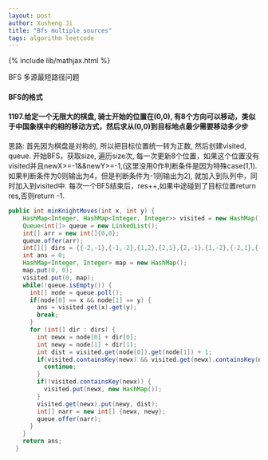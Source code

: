 ```yaml
---
layout: post
author: Xusheng Ji
title: "Bfs multiple sources"
tags: algorithm leetcode
---
```


{% include lib/mathjax.html %}


<script type="text/javascript" async
  src="https://cdnjs.cloudflare.com/ajax/libs/mathjax/2.7.5/MathJax.js?config=TeX-MML-AM_CHTML">
</script>

<script type="text/x-mathjax-config">
  MathJax.Hub.Config({
    extensions: [
      "MathMenu.js",
      "MathZoom.js",
      "AssistiveMML.js",
      "a11y/accessibility-menu.js"
    ],
    jax: ["input/TeX", "output/CommonHTML"],
    TeX: {
      extensions: [
        "AMSmath.js",
        "AMSsymbols.js",
        "noErrors.js",
        "noUndefined.js",
      ]
    }
  });
</script>


BFS 多源最短路径问题

####  BFS的格式

#### 1197.给定一个无限大的棋盘, 骑士开始的位置在(0,0),  有8个方向可以移动，类似于中国象棋中的相的移动方式，然后求从(0,0)到目标地点最少需要移动多少步




思路:  首先因为棋盘是对称的, 所以把目标位置统一转为正数, 然后创建visited, queue. 
开始BFS，获取size, 遍历size次, 每一次更新8个位置，如果这个位置没有visited并且newX>=-1&&newY>=-1,(这里没用0作判断条件是因为特殊case(1,1).
如果判断条件为0则输出为4，但是判断条件为-1则输出为2), 就加入到队列中，同时加入到visited中. 
每次一个BFS结束后，res++,如果中途碰到了目标位置return res,否则return -1.


```java
public int minKnightMoves(int x, int y) {
    HashMap<Integer, HashMap<Integer, Integer>> visited = new HashMap();
    Queue<int[]> queue = new LinkedList();    
    int[] arr = new int[]{0,0};
    queue.offer(arr);
    int[][] dirs = {{-2,-1},{-1,-2},{1,2},{2,1},{2,-1},{1,-2},{-2,1},{-1,2}};
    int ans = 0;
    HashMap<Integer, Integer> map = new HashMap();
    map.put(0, 0);
    visited.put(0, map);
    while(!queue.isEmpty()) {      
      int[] node = queue.poll();
      if(node[0] == x && node[1] == y) {
        ans = visited.get(x).get(y);
        break;
      }
      for (int[] dir : dirs) {
        int newx = node[0] + dir[0];
        int newy = node[1] + dir[1];                
        int dist = visited.get(node[0]).get(node[1]) + 1;
        if(visited.containsKey(newx) && visited.get(newx).containsKey(newy)) {
          continue;
        }
        if(!visited.containsKey(newx)) {
          visited.put(newx, new HashMap());
        }
        visited.get(newx).put(newy, dist);
        int[] narr = new int[] {newx, newy};
        queue.offer(narr);
      }
    }
    return ans;
  }
```







